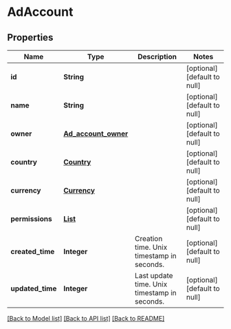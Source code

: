 # AdAccount
## Properties

| Name | Type | Description | Notes |
|------------ | ------------- | ------------- | -------------|
| **id** | **String** |  | [optional] [default to null] |
| **name** | **String** |  | [optional] [default to null] |
| **owner** | [**Ad_account_owner**](Ad_account_owner.md) |  | [optional] [default to null] |
| **country** | [**Country**](Country.md) |  | [optional] [default to null] |
| **currency** | [**Currency**](Currency.md) |  | [optional] [default to null] |
| **permissions** | [**List**](BusinessAccessRole.md) |  | [optional] [default to null] |
| **created\_time** | **Integer** | Creation time. Unix timestamp in seconds. | [optional] [default to null] |
| **updated\_time** | **Integer** | Last update time. Unix timestamp in seconds. | [optional] [default to null] |

[[Back to Model list]](../README.md#documentation-for-models) [[Back to API list]](../README.md#documentation-for-api-endpoints) [[Back to README]](../README.md)

